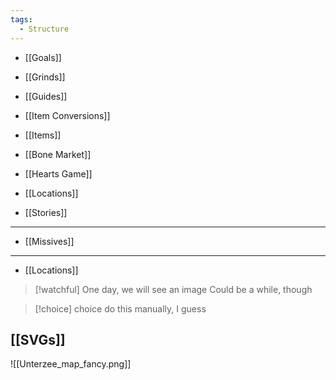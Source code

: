 ```yaml
---
tags:
  - Structure
---
```


- [[Goals]]
- [[Grinds]]
- [[Guides]]
- [[Item Conversions]]
- [[Items]]
- [[Bone Market]]
- [[Hearts Game]]

- [[Locations]]
- [[Stories]]
---
- [[Missives]]

----

- [[Locations]]

> [!watchful] One day, we will see an image
> Could be a while, though

> [!choice] choice
> do this manually, I guess

[[SVGs]]
----

![[Unterzee_map_fancy.png]]